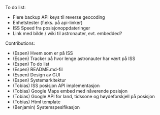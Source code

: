 To do list:  
  - Flere backup API keys til reverse geocoding
  - Enhetstester (f.eks. på api-linker)
  - ISS Speed fra posisjonoppdateringer
  - Link med bilde / wiki til astronauter, evt. embedded?

Contributions:  
- (Espen) Hvem som er på ISS
- (Espen) Tracker på hvor lenge astronauter har vært på ISS
- (Espen) To do list
- (Espen) README.md-fil
- (Espen) Design av GUI
- (Espen) Systemarkitektur
- (Tobias) ISS posisjon API implementasjon
- (Tobias) Google Maps embed med nåverende posisjon
- (Tobias) Google API for land, tidssone og høydeforskjell på posisjon
- (Tobias) Html template
- (Benjamin) Systemspesifikasjon
